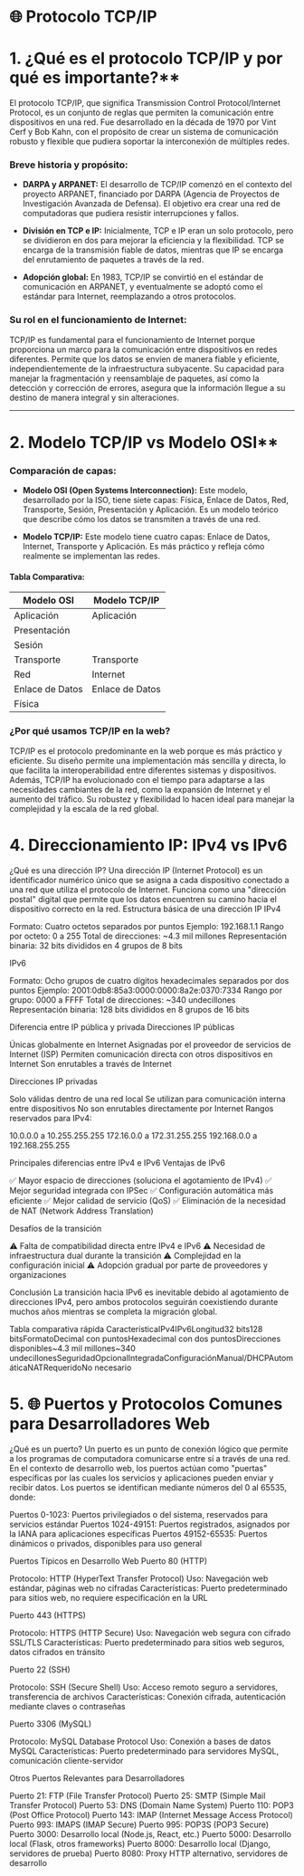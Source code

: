 # 🌐 Protocolo TCP/IP

# 1. ¿Qué es el protocolo TCP/IP y por qué es importante?**

El protocolo TCP/IP, que significa Transmission Control Protocol/Internet Protocol, es un conjunto de reglas que permiten la comunicación entre dispositivos en una red. Fue desarrollado en la década de 1970 por Vint Cerf y Bob Kahn, con el propósito de crear un sistema de comunicación robusto y flexible que pudiera soportar la interconexión de múltiples redes.

### **Breve historia y propósito:**

* **DARPA y ARPANET:** El desarrollo de TCP/IP comenzó en el contexto del proyecto ARPANET, financiado por DARPA (Agencia de Proyectos de Investigación Avanzada de Defensa). El objetivo era crear una red de computadoras que pudiera resistir interrupciones y fallos.

* **División en TCP e IP:** Inicialmente, TCP e IP eran un solo protocolo, pero se dividieron en dos para mejorar la eficiencia y la flexibilidad. TCP se encarga de la transmisión fiable de datos, mientras que IP se encarga del enrutamiento de paquetes a través de la red.

* **Adopción global:** En 1983, TCP/IP se convirtió en el estándar de comunicación en ARPANET, y eventualmente se adoptó como el estándar para Internet, reemplazando a otros protocolos.

### **Su rol en el funcionamiento de Internet:**

TCP/IP es fundamental para el funcionamiento de Internet porque proporciona un marco para la comunicación entre dispositivos en redes diferentes. Permite que los datos se envíen de manera fiable y eficiente, independientemente de la infraestructura subyacente. Su capacidad para manejar la fragmentación y reensamblaje de paquetes, así como la detección y corrección de errores, asegura que la información llegue a su destino de manera integral y sin alteraciones.


------------------------------------------------------------------------------------------------------------------------------------------------------------------------------------------------------------


# 2. Modelo TCP/IP vs Modelo OSI**

### **Comparación de capas:**

* **Modelo OSI (Open Systems Interconnection):** Este modelo, desarrollado por la ISO, tiene siete capas: Física, Enlace de Datos, Red, Transporte, Sesión, Presentación y Aplicación. Es un modelo teórico que describe cómo los datos se transmiten a través de una red.

* **Modelo TCP/IP:** Este modelo tiene cuatro capas: Enlace de Datos, Internet, Transporte y Aplicación. Es más práctico y refleja cómo realmente se implementan las redes.

#### **Tabla Comparativa:**

| Modelo OSI 		| Modelo TCP/IP |
|-----------------	|---------------|
| Aplicación 		| Aplicación |
| Presentación 		| |
| Sesión 			| |
| Transporte 		| Transporte |
| Red | Internet 	|
| Enlace de Datos 	| Enlace de Datos |
| Física 			| |

### **¿Por qué usamos TCP/IP en la web?**

TCP/IP es el protocolo predominante en la web porque es más práctico y eficiente. Su diseño permite una implementación más sencilla y directa, lo que facilita la interoperabilidad entre diferentes sistemas y dispositivos. Además, TCP/IP ha evolucionado con el tiempo para adaptarse a las necesidades cambiantes de la red, como la expansión de Internet y el aumento del tráfico. Su robustez y flexibilidad lo hacen ideal para manejar la complejidad y la escala de la red global.


# 4. Direccionamiento IP: IPv4 vs IPv6
¿Qué es una dirección IP?
Una dirección IP (Internet Protocol) es un identificador numérico único que se asigna a cada dispositivo conectado a una red que utiliza el protocolo de Internet. Funciona como una "dirección postal" digital que permite que los datos encuentren su camino hacia el dispositivo correcto en la red.
Estructura básica de una dirección IP
IPv4

Formato: Cuatro octetos separados por puntos
Ejemplo: 192.168.1.1
Rango por octeto: 0 a 255
Total de direcciones: ~4.3 mil millones
Representación binaria: 32 bits divididos en 4 grupos de 8 bits

IPv6

Formato: Ocho grupos de cuatro dígitos hexadecimales separados por dos puntos
Ejemplo: 2001:0db8:85a3:0000:0000:8a2e:0370:7334
Rango por grupo: 0000 a FFFF
Total de direcciones: ~340 undecillones
Representación binaria: 128 bits divididos en 8 grupos de 16 bits

Diferencia entre IP pública y privada
Direcciones IP públicas

Únicas globalmente en Internet
Asignadas por el proveedor de servicios de Internet (ISP)
Permiten comunicación directa con otros dispositivos en Internet
Son enrutables a través de Internet

Direcciones IP privadas

Solo válidas dentro de una red local
Se utilizan para comunicación interna entre dispositivos
No son enrutables directamente por Internet
Rangos reservados para IPv4:

10.0.0.0 a 10.255.255.255
172.16.0.0 a 172.31.255.255
192.168.0.0 a 192.168.255.255



Principales diferencias entre IPv4 e IPv6
Ventajas de IPv6

✅ Mayor espacio de direcciones (soluciona el agotamiento de IPv4)
✅ Mejor seguridad integrada con IPSec
✅ Configuración automática más eficiente
✅ Mejor calidad de servicio (QoS)
✅ Eliminación de la necesidad de NAT (Network Address Translation)

Desafíos de la transición

⚠️ Falta de compatibilidad directa entre IPv4 e IPv6
⚠️ Necesidad de infraestructura dual durante la transición
⚠️ Complejidad en la configuración inicial
⚠️ Adopción gradual por parte de proveedores y organizaciones

Conclusión
La transición hacia IPv6 es inevitable debido al agotamiento de direcciones IPv4, pero ambos protocolos seguirán coexistiendo durante muchos años mientras se completa la migración global.

Tabla comparativa rápida
CaracterísticaIPv4IPv6Longitud32 bits128 bitsFormatoDecimal con puntosHexadecimal con dos puntosDirecciones disponibles~4.3 mil millones~340 undecillonesSeguridadOpcionalIntegradaConfiguraciónManual/DHCPAutomáticaNATRequeridoNo necesario

# 5. 🌐 Puertos y Protocolos Comunes para Desarrolladores Web
¿Qué es un puerto?
Un puerto es un punto de conexión lógico que permite a los programas de computadora comunicarse entre sí a través de una red. En el contexto de desarrollo web, los puertos actúan como "puertas" específicas por las cuales los servicios y aplicaciones pueden enviar y recibir datos.
Los puertos se identifican mediante números del 0 al 65535, donde:

Puertos 0-1023: Puertos privilegiados o del sistema, reservados para servicios estándar
Puertos 1024-49151: Puertos registrados, asignados por la IANA para aplicaciones específicas
Puertos 49152-65535: Puertos dinámicos o privados, disponibles para uso general

Puertos Típicos en Desarrollo Web
Puerto 80 (HTTP)

Protocolo: HTTP (HyperText Transfer Protocol)
Uso: Navegación web estándar, páginas web no cifradas
Características: Puerto predeterminado para sitios web, no requiere especificación en la URL

Puerto 443 (HTTPS)

Protocolo: HTTPS (HTTP Secure)
Uso: Navegación web segura con cifrado SSL/TLS
Características: Puerto predeterminado para sitios web seguros, datos cifrados en tránsito

Puerto 22 (SSH)

Protocolo: SSH (Secure Shell)
Uso: Acceso remoto seguro a servidores, transferencia de archivos
Características: Conexión cifrada, autenticación mediante claves o contraseñas

Puerto 3306 (MySQL)

Protocolo: MySQL Database Protocol
Uso: Conexión a bases de datos MySQL
Características: Puerto predeterminado para servidores MySQL, comunicación cliente-servidor

Otros Puertos Relevantes para Desarrolladores

Puerto 21: FTP (File Transfer Protocol)
Puerto 25: SMTP (Simple Mail Transfer Protocol)
Puerto 53: DNS (Domain Name System)
Puerto 110: POP3 (Post Office Protocol)
Puerto 143: IMAP (Internet Message Access Protocol)
Puerto 993: IMAPS (IMAP Secure)
Puerto 995: POP3S (POP3 Secure)
Puerto 3000: Desarrollo local (Node.js, React, etc.)
Puerto 5000: Desarrollo local (Flask, otros frameworks)
Puerto 8000: Desarrollo local (Django, servidores de prueba)
Puerto 8080: Proxy HTTP alternativo, servidores de desarrollo

